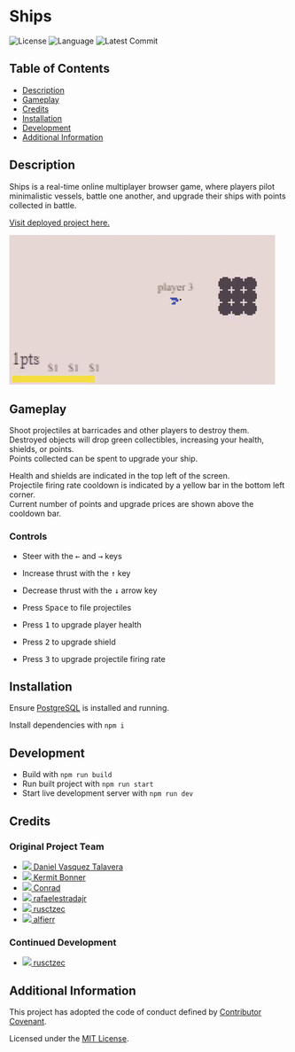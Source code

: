 # Ships

![License](https://img.shields.io/github/license/rusctzec/ships) ![Language](https://img.shields.io/github/languages/top/rusctzec/ships) ![Latest Commit](https://img.shields.io/github/last-commit/rusctzec/ships)

## Table of Contents

- [Description](#description)
- [Gameplay](#gameplay)
- [Credits](#credits)
- [Installation](#installation)
- [Development](#development)
- [Additional Information](#additional-information)


## Description

Ships is a real-time online multiplayer browser game, where players pilot minimalistic vessels, battle one another, and upgrade their ships with points collected in battle.

[Visit deployed project here.](https://r-ships.herokuapp.com)

[![Image that shows the project](https://raw.githubusercontent.com/rusctzec/ships/master/public/assets/images/demo.gif)](https://r-ships.herokuapp.com/)

## Gameplay

Shoot projectiles at barricades and other players to destroy them.
Destroyed objects will drop green collectibles, increasing your health, shields, or points. \
Points collected can be spent to upgrade your ship.

Health and shields are indicated in the top left of the screen. \
Projectile firing rate cooldown is indicated by a yellow bar in the bottom left corner. \
Current number of points and upgrade prices are shown above the cooldown bar.

### Controls

- Steer with the <kbd>&#8592;</kbd> and <kbd>&#8594;</kbd> keys
- Increase thrust with the <kbd>&#8593;</kbd> key
- Decrease thrust with the <kbd>&#8595;</kbd> arrow key

- Press <kbd>Space</kbd> to file projectiles

- Press <kbd>1</kbd> to upgrade player health
- Press <kbd>2</kbd> to upgrade shield
- Press <kbd>3</kbd> to upgrade projectile firing rate

## Installation

Ensure [PostgreSQL](https://www.postgresql.org/download/) is installed and running.

Install dependencies with `npm i`

## Development

* Build with `npm run build`
* Run built project with `npm run start`
* Start live development server with `npm run dev`

## Credits

### Original Project Team
* [<img src="https://avatars0.githubusercontent.com/u/22107830?v=4" width="50"/> Daniel Vasquez Talavera](https://github.com/DVasquez4155)
* [<img src="https://avatars0.githubusercontent.com/u/58020708?v=4" width="50"/> Kermit Bonner](https://github.com/krease23)
* [<img src="https://avatars0.githubusercontent.com/u/58347782?v=4" width="50"/> Conrad](https://github.com/ConradRodgers)
* [<img src="https://avatars3.githubusercontent.com/u/13290490?v=4" width="50"/> rafaelestradajr](https://github.com/rafaelestradajr)
* [<img src="https://avatars0.githubusercontent.com/u/55525550?v=4" width="50"/> rusctzec](https://github.com/rusctzec)
* [<img src="https://avatars1.githubusercontent.com/u/58712976?v=4" width="50"/> alfierr](https://github.com/alfierr)

### Continued Development

* [<img src="https://avatars0.githubusercontent.com/u/55525550?v=4" width="50"/> rusctzec](https://github.com/rusctzec)

## Additional Information

This project has adopted the code of conduct defined by [Contributor Covenant](https://www.contributor-covenant.org/version/2/0/code_of_conduct/).

Licensed under the [MIT License](https://choosealicense.com/licenses/mit/).
